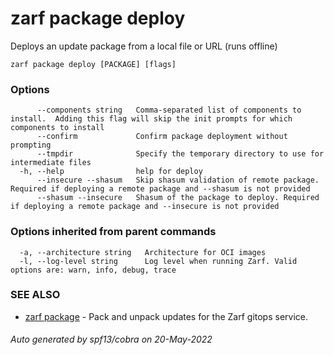 # zarf package deploy

Deploys an update package from a local file or URL (runs offline)

```
zarf package deploy [PACKAGE] [flags]
```

### Options

```
      --components string   Comma-separated list of components to install.  Adding this flag will skip the init prompts for which components to install
      --confirm             Confirm package deployment without prompting
      --tmpdir              Specify the temporary directory to use for intermediate files
  -h, --help                help for deploy
      --insecure --shasum   Skip shasum validation of remote package. Required if deploying a remote package and --shasum is not provided
      --shasum --insecure   Shasum of the package to deploy. Required if deploying a remote package and --insecure is not provided
```

### Options inherited from parent commands

```
  -a, --architecture string   Architecture for OCI images
  -l, --log-level string      Log level when running Zarf. Valid options are: warn, info, debug, trace
```

### SEE ALSO

* [zarf package](./index.md)	 - Pack and unpack updates for the Zarf gitops service.

###### Auto generated by spf13/cobra on 20-May-2022
